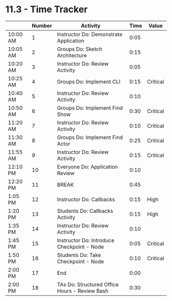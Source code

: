 # 11.3 - Time Tracker

|          | Number | Activity                                      | Time | Value    |
| -------- | ------ | --------------------------------------------- | ---- | -------- |
| 10:00 AM | 1      | Instructor Do: Demonstrate Application        | 0:05 |          |
| 10:05 AM | 2      | Groups Do: Sketch Architecture                | 0:15 |          |
| 10:20 AM | 3      | Instructor Do: Review Activity                | 0:05 |          |
| 10:25 AM | 4      | Groups Do: Implement CLI                      | 0:15 | Critical |
| 10:40 AM | 5      | Instructor Do: Review Activity                | 0:10 |          |
| 10:50 AM | 6      | Groups Do: Implement Find Show                | 0:30 | Critical |
| 11:20 AM | 7      | Instructor Do: Review Activity                | 0:10 | Critical |
| 11:30 AM | 8      | Groups Do: Implement Find Actor               | 0:25 | Critical |
| 11:55 AM | 9      | Instructor Do: Review Activity                | 0:15 | Critical |
| 12:10 PM | 10     | Everyone Do: Application Review               | 0:10 |          |
| 12:20 PM | 11     | BREAK                                         | 0:45 |          |
| 1:05 PM  | 12     | Instructor Do: Callbacks                      | 0:15 | High     |
| 1:20 PM  | 13     | Students Do: Callbacks Activity               | 0:15 | High     |
| 1:35 PM  | 14     | Instructor Do: Review Activity                | 0:10 |          |
| 1:45 PM  | 15     | Instructor Do: Introduce Checkpoint - Node    | 0:05 | Critical |
| 1:50 PM  | 16     | Students Do: Take Checkpoint - Node           | 0:10 | Critical |
| 2:00 PM  | 17     | End                                           | 0:00 |          |
| 2:00 PM  | 18     | TAs Do: Structured Office Hours - Review Bash | 0:30 |          |
